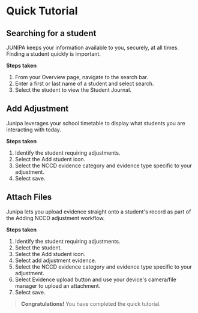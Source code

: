 # Quick Tutorial

## Searching for a student

JUNIPA keeps your information available to you, securely, at all times. Finding a student quickly is important.

**Steps taken**

1. From your Overview page, navigate to the search bar.
2. Enter a first or last name of a student and select search.
3. Select the student to view the Student Journal.

## Add Adjustment

Junipa leverages your school timetable to display what students you are interacting with today.

**Steps taken**

1. Identify the student requiring adjustments.
2. Select the Add student icon.
3. Select the NCCD evidence category and evidence type specific to your adjustment.
4. Select save.

## Attach Files

Junipa lets you upload evidence straight onto a student's record as part of the Adding NCCD adjustment workflow.

**Steps taken**

1. Identify the student requiring adjustments.
2. Select the student.
3. Select the Add student icon.
4. Select add adjustment evidence.
5. Select the NCCD evidence category and evidence type specific to your adjustment.
6. Select Evidence upload button and use your device's camera/file manager to upload an attachment.
7. Select save.

> **Congratulations!** You have completed the quick tutorial. 
